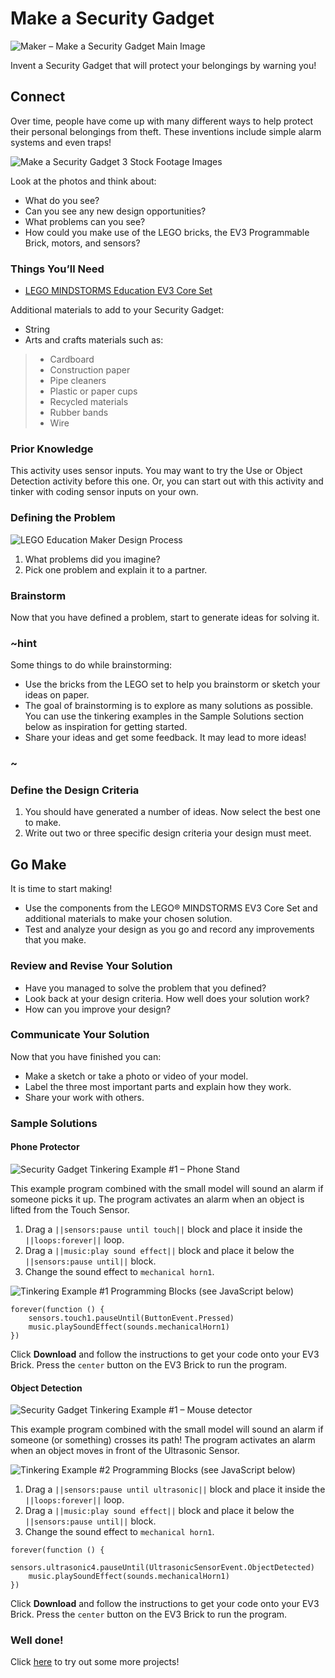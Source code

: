 
# Make a Security Gadget

![Maker – Make a Security Gadget Main Image](/static/lessons/make-a-security-gadget/lego-maker-security.jpg)

Invent a Security Gadget that will protect your belongings by warning you!

## Connect 

Over time, people have come up with many different ways to help protect their personal belongings from theft. These inventions include simple alarm systems and even traps! 

![Make a Security Gadget 3 Stock Footage Images](/static/lessons/make-a-security-gadget/lego-security-gadget.jpg)

Look at the photos and think about:

* What do you see?
* Can you see any new design opportunities?
* What problems can you see?
* How could you make use of the LEGO bricks, the EV3 Programmable Brick, motors, and sensors?

### Things You’ll Need

* [LEGO MINDSTORMS Education EV3 Core Set](https://education.lego.com/enus/products/legomindstormseducationev3coreset/5003400)

Additional materials to add to your Security Gadget:

* String
* Arts and crafts materials such as:
>* Cardboard
>* Construction paper
>* Pipe cleaners
>* Plastic or paper cups 
>* Recycled materials
>* Rubber bands
>* Wire

### Prior Knowledge

This activity uses sensor inputs. You may want to try the Use or Object Detection activity before this one. Or, you can start out with this activity and tinker with coding sensor inputs on your own.

### Defining the Problem

![LEGO Education Maker Design Process](/static/lessons/make-a-security-gadget/lego-security-gadget.jpg)

1. What problems did you imagine? 
2. Pick one problem and explain it to a partner.

### Brainstorm

Now that you have defined a problem, start to generate ideas for solving it. 

### ~hint

Some things to do while brainstorming:

* Use the bricks from the LEGO set to help you brainstorm or sketch your ideas on paper.
* The goal of brainstorming is to explore as many solutions as possible. You can use the tinkering examples in the Sample Solutions section below as inspiration for getting started.
* Share your ideas and get some feedback. It may lead to more ideas!

### ~ 

### Define the Design Criteria

1. You should have generated a number of ideas. Now select the best one to make. 
2. Write out two or three specific design criteria your design must meet.

## Go Make

It is time to start making!

* Use the components from the LEGO® MINDSTORMS EV3 Core Set and additional materials to make your chosen solution. 
* Test and analyze your design as you go and record any improvements that you make. 

### Review and Revise Your Solution

* Have you managed to solve the problem that you defined? 
* Look back at your design criteria. How well does your solution work? 
* How can you improve your design?

### Communicate Your Solution

Now that you have finished you can:

* Make a sketch or take a photo or video of your model.
* Label the three most important parts and explain how they work.
* Share your work with others.

### Sample Solutions

#### Phone Protector

![Security Gadget Tinkering Example #1 – Phone Stand](/static/lessons/make-a-security-gadget/lego-security-gadget.jpg)

This example program combined with the small model will sound an alarm if someone picks it up. The program activates an alarm when an object is lifted from the Touch Sensor.

1. Drag a ``||sensors:pause until touch||`` block and place it inside the ``||loops:forever||`` loop.
2. Drag a ``||music:play sound effect||`` block and place it below the ``||sensors:pause until||`` block.
3. Change the sound effect to ``mechanical horn1``.

![Tinkering Example #1 Programming Blocks (see JavaScript below)](/static/lessons/make-a-security-gadget/lego-security-gadget.jpg)

```blocks
forever(function () {
    sensors.touch1.pauseUntil(ButtonEvent.Pressed)
    music.playSoundEffect(sounds.mechanicalHorn1)
})
```

Click **Download** and follow the instructions to get your code onto your EV3 Brick. Press the ``center`` button on the EV3 Brick to run the program.

#### Object Detection

![Security Gadget Tinkering Example #1 – Mouse detector](/static/lessons/make-a-security-gadget/lego-security-gadget.jpg)

This example program combined with the small model will sound an alarm if someone (or something) crosses its path! The program activates an alarm when an object moves in front of the Ultrasonic Sensor.

![Tinkering Example #2 Programming Blocks (see JavaScript below)](/static/lessons/make-a-security-gadget/lego-security-gadget.jpg)

1. Drag a ``||sensors:pause until ultrasonic||`` block and place it inside the ``||loops:forever||`` loop.
2. Drag a ``||music:play sound effect||`` block and place it below the ``||sensors:pause until||`` block.
3. Change the sound effect to ``mechanical horn1``.

```blocks
forever(function () {
    sensors.ultrasonic4.pauseUntil(UltrasonicSensorEvent.ObjectDetected)
    music.playSoundEffect(sounds.mechanicalHorn1)
})
```

Click **Download** and follow the instructions to get your code onto your EV3 Brick. Press the ``center`` button on the EV3 Brick to run the program.

### Well done!

Click [here](#) to try out some more projects!

